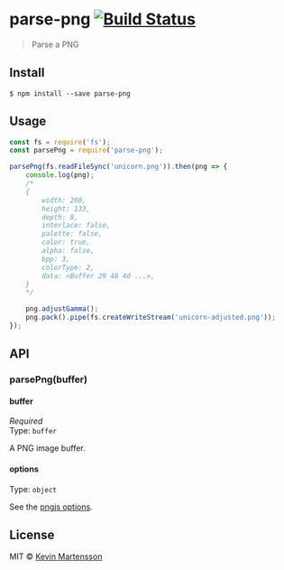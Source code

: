 # parse-png [![Build Status](https://travis-ci.org/kevva/parse-png.svg?branch=master)](https://travis-ci.org/kevva/parse-png)

> Parse a PNG


## Install

```
$ npm install --save parse-png
```


## Usage

```js
const fs = require('fs');
const parsePng = require('parse-png');

parsePng(fs.readFileSync('unicorn.png')).then(png => {
	console.log(png);
	/*
	{
		width: 200,
		height: 133,
		depth: 8,
		interlace: false,
		palette: false,
		color: true,
		alpha: false,
		bpp: 3,
		colorType: 2,
		data: <Buffer 29 48 4d ...>,
	}
	*/

	png.adjustGamma();
	png.pack().pipe(fs.createWriteStream('unicorn-adjusted.png'));
});
```


## API

### parsePng(buffer)

#### buffer

*Required*<br>
Type: `buffer`

A PNG image buffer.

#### options

Type: `object`

See the [pngjs options](https://github.com/lukeapage/pngjs).


## License

MIT © [Kevin Martensson](http://github.com/kevva)
